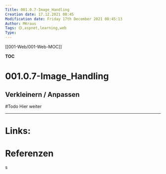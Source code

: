 ```yaml
---
Title: 001.0.7-Image_Handling
Creation date: 17.12.2021 08:45
Modification date: Friday 17th December 2021 08:45:13
Author: MKraus
Tags: 🟡,aspnet,learning,web
Type:
---
```


[[001-Web/001-Web-MOC]]

**TOC**

# 001.0.7-Image_Handling
## Verkleinern / Anpassen

#Todo Hier weiter

---

# Links:
 
# Referenzen
s